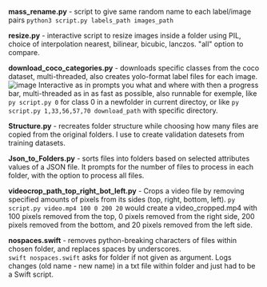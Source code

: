 **mass_rename.py** -  script to give same random name to each label/image pairs `python3 script.py labels_path images_path`  
  
**resize.py** - interactive script to resize images inside a folder using PIL, choice of interpolation nearest, bilinear, bicubic, lanczos. "all" option to compare. 


**download_coco_categories.py** - downloads specific classes from the coco dataset, multi-threaded, also creates yolo-format label files for each image.
![image](https://github.com/user-attachments/assets/33877648-ee9f-423f-9fa8-2103ba61dc1a)
Interactive as in prompts you what and where with then a progress bar, multi-threaded as in as fast as possible, also runnable for exemple, like `py script.py 0` for class 0 in a newfolder in current directoy, or like `py script.py 1,33,56,57,70 download_path` with specific directory. 


  
**Structure.py** - recreates folder structure while choosing how many files are copied from the original folders.
I use to create validation datesets from training datasets.

  
**Json_to_Folders.py** - sorts files into folders based on selected attributes values of a JSON file.
It prompts for the number of files to process in each folder, with the option to process all files.

  
**videocrop_path_top_right_bot_left.py** - Crops a video file  by removing specified amounts of pixels from its sides (top, right, bottom, left).
`py script.py video.mp4 100 0 200 20` would create a video_cropped.mp4 with 100 pixels removed from the top, 0 pixels removed from the right side, 200 pixels removed from the bottom, and 20 pixels removed from the left side.

  
**nospaces.swift** - removes python-breaking characters of files within chosen folder, and replaces spaces by underscores.  
`swift nospaces.swift` asks for folder if not given as argument. Logs changes (old name - new name) in a txt file within folder and just had to be a Swift script.
